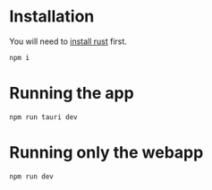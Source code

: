 # Installation

You will need to [install rust](https://www.rust-lang.org/tools/install) first.

    npm i

# Running the app

    npm run tauri dev

# Running only the webapp

    npm run dev
